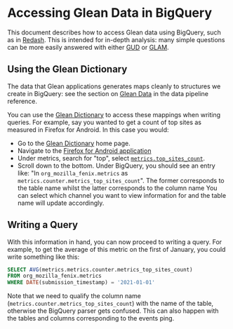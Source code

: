 # Accessing Glean Data in BigQuery

This document describes how to access Glean data using BigQuery, such as in [Redash](https://sql.telemetry.mozilla.org).
This is intended for in-depth analysis: many simple questions can be more easily answered with either [GUD](../tools/interfaces.md#mozilla-growth--usage-dashboard-gud) or [GLAM](../tools/interfaces.md#glean-aggregated-metrics-dashboard-glam).

## Using the Glean Dictionary

The data that Glean applications generates maps cleanly to structures we create in
BigQuery: see the section on [Glean Data](../pipeline/glean_data.md) in the data pipeline
reference.

You can use the [Glean Dictionary](https://dictionary.protosaur.dev/) to access these mappings
when writing queries. For example, say you wanted to get a count of top sites as measured in
Firefox for Android. In this case you would:

- Go to the [Glean Dictionary](https://dictionary.protosaur.dev) home page.
- Navigate to the [Firefox for Android application](https://dictionary.protosaur.dev/apps/fenix)
- Under metrics, search for "top", select [`metrics.top_sites_count`](https://dictionary.protosaur.dev/apps/fenix/metrics/metrics_top_sites_count).
- Scroll down to the bottom. Under BigQuery, you should see an entry like: "In `org_mozilla_fenix.metrics` as `metrics.counter.metrics_top_sites_count`".
  The former corresponds to the table name whilst the latter corresponds to the column name
  You can select which channel you want to view information for and the table name will update accordingly.

## Writing a Query

With this information in hand, you can now proceed to writing a query. For example, to get the
average of this metric on the first of January, you could write something like this:

```sql
SELECT AVG(metrics.metrics.counter.metrics_top_sites_count)
FROM org_mozilla_fenix.metrics
WHERE DATE(submission_timestamp) = '2021-01-01'
```

Note that we need to qualify the column name (`metrics.counter.metrics_top_sites_count`) with
the name of the table, otherwise the BigQuery parser gets confused.
This can also happen with the tables and columns corresponding to the events ping.
